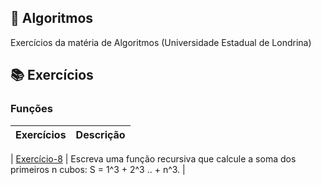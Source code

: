 ## :ledger: Algoritmos

Exercícios da matéria de Algoritmos (Universidade Estadual de Londrina)

## :books: Exercícios

### Funções

| Exercícios    | Descrição                           |
| :--------------  | :--------------------------------- |

| [Exercício-8](https://github.com/BeatrizPassoni/Algoritmos/blob/main/Fun%C3%A7%C3%B5es/Exerc%C3%ADcio8)  | Escreva uma função recursiva que calcule a soma dos primeiros n cubos: S = 1^3 + 2^3 .. + n^3. |
